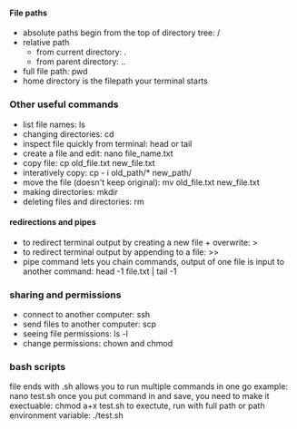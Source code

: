 
#### File paths
- absolute paths begin from the top of directory tree: /
- relative path 
  - from current directory: .
  - from parent directory: ..
- full file path: pwd
- home directory is the filepath your terminal starts

### Other useful commands
- list file names: ls
- changing directories: cd
- inspect file quickly from terminal: head or tail
- create a file and edit: nano file_name.txt
- copy file: cp old_file.txt new_file.txt
- interatively copy: cp - i old_path/* new_path/
- move the file (doesn't keep original): mv old_file.txt new_file.txt
- making directories: mkdir
- deleting files and directories: rm

#### redirections and pipes
- to redirect terminal output by creating a new file + overwrite: >
- to redirect terminal output by appending to a file: >>
- pipe command lets you chain commands, output of one file is input to another command: head -1 file.txt | tail -1 

### sharing and permissions
- connect to another computer: ssh
- send files to another computer: scp
- seeing file permissions: ls -l
- change permissions: chown and chmod

### bash scripts
file ends with .sh
allows you to run multiple commands in one go
example: nano test.sh 
once you put command in and save, you need to make it exectuable:
chmod a+x test.sh
to exectute, run with full path or path environment variable:
./test.sh